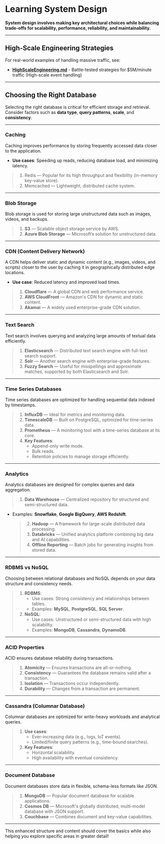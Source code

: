 # **Learning System Design**

**System design involves making key architectural choices while balancing trade-offs for scalability, performance, reliability, and maintainability.**

---

## **High-Scale Engineering Strategies**

For real-world examples of handling massive traffic, see:

- **[HighScaleEngineering.md](./HighScaleEngineering.md)** - Battle-tested strategies for $5M/minute traffic (High-scale event handling)

---

## **Choosing the Right Database**

Selecting the right database is critical for efficient storage and retrieval. Consider factors such as **data type**, **query patterns**, **scale**, and **consistency**.

---

### **Caching**

Caching improves performance by storing frequently accessed data closer to the application.

- **Use cases**: Speeding up reads, reducing database load, and minimizing latency.

> 1. Redis — Popular for its high throughput and flexibility (in-memory key-value store).
> 2. Memcached — Lightweight, distributed cache system.

---

### **Blob Storage**

Blob storage is used for storing large unstructured data such as images, videos, and backups.

> 1. **S3** — Scalable object storage service by AWS.
> 2. **Azure Blob Storage** — Microsoft’s solution for unstructured data.

---

### **CDN (Content Delivery Network)**

A CDN helps deliver static and dynamic content (e.g., images, videos, and scripts) closer to the user by caching it in geographically distributed edge locations.

- **Use case**: Reduced latency and improved load times.

> 1. **Cloudflare** — A global CDN and web performance service.
> 2. **AWS CloudFront** — Amazon's CDN for dynamic and static content.
> 3. **Akamai** — A widely used enterprise-grade CDN solution.

---

### **Text Search**

Text search involves querying and analyzing large amounts of textual data efficiently.

> 1. **Elasticsearch** — Distributed text search engine with full-text search support.
> 2. **Solr** — Another search engine with enterprise-grade features.
> 3. **Fuzzy Search** — Useful for misspellings and approximate matches, supported by both Elasticsearch and Solr.

---

### **Time Series Databases**

Time series databases are optimized for handling sequential data indexed by timestamps.

> 1. **InfluxDB** — Ideal for metrics and monitoring data.
> 2. **TimescaleDB** — Built on PostgreSQL, optimized for time-series data.
> 3. **Prometheus** — A monitoring tool with a time-series database at its core.
> 4. **Key Features**:
>    - Append-only write mode.
>    - Bulk reads.
>    - Retention policies to manage storage efficiently.

---

### **Analytics**

Analytics databases are designed for complex queries and data aggregation.

> 1. **Data Warehouse** — Centralized repository for structured and semi-structured data.

- Examples: **Snowflake**, **Google BigQuery**, **AWS Redshift**.
  > 2. **Hadoop** — A framework for large-scale distributed data processing.
  > 3. **Databricks** — Unified analytics platform combining big data and AI capabilities.
  > 4. **Offline Reporting** — Batch jobs for generating insights from stored data.

---

### **RDBMS vs NoSQL**

Choosing between relational databases and NoSQL depends on your data structure and consistency needs.

> 1. **RDBMS**:
>    - Use cases: Strong consistency and relationships between tables.
>    - Examples: **MySQL**, **PostgreSQL**, **SQL Server**.
> 2. **NoSQL**:
>    - Use cases: Unstructured or semi-structured data with high scalability.
>    - Examples: **MongoDB**, **Cassandra**, **DynamoDB**.

---

### **ACID Properties**

ACID ensures database reliability during transactions.

> 1. **Atomicity** — Ensures transactions are all-or-nothing.
> 2. **Consistency** — Guarantees the database remains valid after a transaction.
> 3. **Isolation** — Transactions occur independently.
> 4. **Durability** — Changes from a transaction are permanent.

---

### **Cassandra (Columnar Database)**

Columnar databases are optimized for write-heavy workloads and analytical queries.

> 1. **Use cases**:
>    - Ever-increasing data (e.g., logs, IoT events).
>    - Limited/finite query patterns (e.g., time-bound searches).
> 2. **Key Features**:
>    - Horizontal scalability.
>    - High availability with eventual consistency.

---

### **Document Database**

Document databases store data in flexible, schema-less formats like JSON.

> 1. **MongoDB** — Popular document database for scalable applications.
> 2. **Cosmos DB** — Microsoft's globally distributed, multi-model database with JSON support.
> 3. **Couchbase** — Combines document and key-value capabilities.

---

This enhanced structure and content should cover the basics while also helping you explore specific areas in greater detail!
